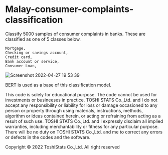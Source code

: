 # Malay-consumer-complaints-classification

Classify 5000 samples of consumer complaints in banks. These are classified as one of 5 classes below. 

    Mortgage,                       
    Checking or savings account,  
    Credit card,                   
    Bank account or service,         
    Consumer Loan,


![Screenshot 2022-04-27 19 53 39](https://user-images.githubusercontent.com/28681557/165511137-0a91e207-9ab7-4953-bbca-157bde322569.png)

BERT is used as a base of this classification model.



This code is solely for educational purpose. The code cannot be used for investments or busineeses in practice. TOSHI STATS Co.,Ltd. and I do not accept any responsibility or liability for loss or damage occasioned to any person or property through using materials, instructions, methods, algorithm or ideas contained herein, or acting or refraining from acting as a result of such use. TOSHI STATS Co.,Ltd. and I expressly disclaim all implied warranties, including merchantability or fitness for any particular purpose. There will be no duty on TOSHI STATS Co.,Ltd. and me to correct any errors or defects in the codes and the software.


Copyright © 2022 ToshiStats Co.,Ltd. All right reserved
